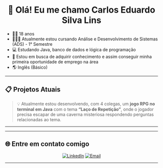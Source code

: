 <h1 align="center">👋 Olá! Eu me chamo Carlos Eduardo Silva Lins</strong></h1>

- 👦🏾 18 anos
- 👨🏾‍💻 Atualmente estou cursando Análise e Desenvolvimento de Sistemas (ADS) - 1° Semestre
- 💻 Estudando Java, banco de dados e lógica de programação
- 🎯  Estou em busca de adquirir conhecimento e assim conseguir minha primeira oportunidade de emprego na área
- 🌎 Inglês (Básico)
<div>
</div>

---

## 📋 Projetos Atuais
> 💡 Atualmente estou desenvolvendo, com 4 colegas, um **jogo RPG no terminal em Java** com o tema **“Laço de Repetição”**, onde o jogador precisa escapar de uma caverna misteriosa respondendo perguntas relacionadas ao tema.

---
---

## 🌐 Entre em contato comigo
<div align="center">

[![LinkedIn](https://img.shields.io/badge/LinkedIn-Carlos%20Lins-0A66C2?style=for-the-badge&logo=linkedin)](www.linkedin.com/in/carlos-eduardo-silva-lins-85534a25b)
[![Email](https://img.shields.io/badge/Email-carloseslins.contato%40gmail.com-red?style=for-the-badge&logo=gmail)](mailto:carloseslins.contato@gmail.com)


</div>

---
